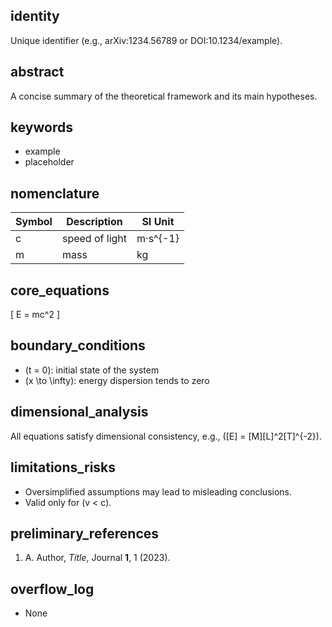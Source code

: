 <!-- mandatory fields: identity, abstract, keywords, nomenclature, core_equations, boundary_conditions, dimensional_analysis, limitations_risks, preliminary_references, overflow_log -->

## identity
Unique identifier (e.g., arXiv:1234.56789 or DOI:10.1234/example).

## abstract
A concise summary of the theoretical framework and its main hypotheses.

## keywords
- example
- placeholder

## nomenclature
| Symbol | Description | SI Unit |
|--------|-------------|---------|
| c      | speed of light | m·s^{-1} |
| m      | mass | kg |

## core_equations
\[
E = mc^2
\]

## boundary_conditions
- \(t = 0\): initial state of the system  
- \(x \to \infty\): energy dispersion tends to zero

## dimensional_analysis
All equations satisfy dimensional consistency, e.g., \([E] = [M][L]^2[T]^{-2}\).

## limitations_risks
- Oversimplified assumptions may lead to misleading conclusions.  
- Valid only for \(v < c\).

## preliminary_references
1. A. Author, *Title*, Journal **1**, 1 (2023).

## overflow_log
- None
